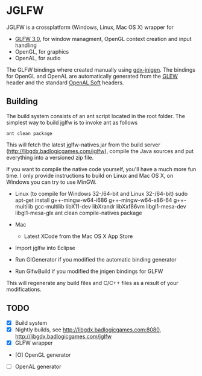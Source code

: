 JGLFW
=====
JGLFW is a crossplatform (Windows, Linux, Mac OS X) wrapper for
 * [GLFW 3.0](https://github.com/elmindreda/glfw), for window managment, OpenGL context creation and input handling
 * OpenGL, for graphics
 * OpenAL, for audio

The GLFW bindings where created manually using [gdx-jnigen](https://code.google.com/p/libgdx/wiki/SourceBuilding#Jnigen). The bindings for OpenGL and OpenAL are automatically generated from the [GLEW](http://glew.sourceforge.net/) header and the standard [OpenAL Soft](http://kcat.strangesoft.net/openal.html) headers.

Building
--------
The build system consists of an ant script located in the root folder. The simplest way to build jglfw is to invoke ant as follows

    ant clean package
   
This will fetch the latest jglfw-natives.jar from the build server (http://libgdx.badlogicgames.com/jglfw), compile the Java sources and put everything into a versioned zip file.

If you want to compile the native code yourself, you'll have a much more fun time. I only provide instructions to build on Linux and Mac OS X, on Windows you can try to use MinGW.

  * Linux (to compile for Windows 32-/64-bit and Linux 32-/64-bit)
    sudo apt-get install g++-mingw-w64-i686 g++-mingw-w64-x86-64 g++-multilib gcc-multilib libX11-dev libXrandr libXxf86vm libgl1-mesa-dev libgl1-mesa-glx
    ant clean compile-natives package
  * Mac
    * Latest XCode from the Mac OS X App Store



  * Import jglfw into Eclipse
  * Run GlGenerator if you modified the automatic binding generator
  * Run GlfwBuild if you modified the jnigen bindings for GLFW

This will regenerate any build files and C/C++ files as a result of your modifications. 

TODO
----
 * [X] Build system
 * [X] Nightly builds, see http://libgdx.badlogicgames.com:8080, http://libgdx.badlogicgames.com/jglfw
 * [X] GLFW wrapper
 * [O] OpenGL generator
 * [ ] OpenAL generator
